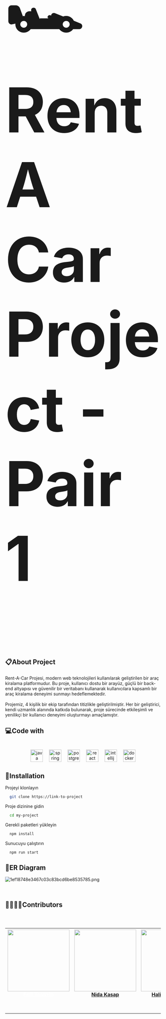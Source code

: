 <h1 align="left"><p style="font-size:200px">🏎️Rent A Car Project - Pair 1</h1></p>

###

<h2 align="left">&#128203;About Project</h2>

###

<p align="left">Rent-A-Car Projesi, modern web teknolojileri kullanılarak geliştirilen bir araç kiralama platformudur. Bu proje, kullanıcı dostu bir arayüz, güçlü bir back-end altyapısı ve güvenilir bir veritabanı kullanarak kullanıcılara kapsamlı bir araç kiralama deneyimi sunmayı hedeflemektedir.<br><br>Projemiz, 4 kişilik bir ekip tarafından titizlikle geliştirilmiştir. Her bir geliştirici, kendi uzmanlık alanında katkıda bulunarak, proje sürecinde etkileşimli ve yenilikçi bir kullanıcı deneyimi oluşturmayı amaçlamıştır.</p>

###

<h2 align="left">&#128187;Code with</h2>

###

<br clear="both">

<div align="center">
  <img src="https://cdn.jsdelivr.net/gh/devicons/devicon/icons/java/java-original.svg" height="40" alt="java logo"  />
  <img width="12" />
  <img src="https://cdn.jsdelivr.net/gh/devicons/devicon/icons/spring/spring-original.svg" height="40" alt="spring logo"  />
  <img width="12" />
  <img src="https://cdn.jsdelivr.net/gh/devicons/devicon/icons/postgresql/postgresql-original.svg" height="40" alt="postgresql logo"  />
  <img width="12" />
  <img src="https://cdn.jsdelivr.net/gh/devicons/devicon/icons/react/react-original.svg" height="40" alt="react logo"  />
  <img width="12" />
  <img src="https://cdn.jsdelivr.net/gh/devicons/devicon/icons/intellij/intellij-original.svg" height="40" alt="intellij logo"  />
  <img width="12" />
  <img src="https://cdn.jsdelivr.net/gh/devicons/devicon/icons/docker/docker-original.svg" height="40" alt="docker logo"  />
</div>

###


## &#128189;Installation

Projeyi klonlayın

```bash
  git clone https://link-to-project
```

Proje dizinine gidin

```bash
  cd my-project
```

Gerekli paketleri yükleyin

```bash
  npm install
```

Sunucuyu çalıştırın

```bash
  npm run start
```


## &#128189;ER Diagram

![1ef18748e3467c03c83bcd6be8535785.png](https://imgtr.ee/images/2023/12/14/1ef18748e3467c03c83bcd6be8535785.png)


<br clear="both">

<h2 align="left">🧑‍💻👩‍💻Contributors</h2>

###

<br clear="both">


###

###
<table align="center">
<thead>
<tr>
<th><div align="center" dir="auto"><a target="_blank" rel="noopener noreferrer" ><img src="https://avatars.githubusercontent.com/u/146648077?v=4" width="200" style="max-width: 100%;"></a><br><b><a  style="color:#ffffff" href="https://www.github.com/Erdi-Topuzlu">Erdi Topuzlu</a></b></div></th>
<th><div align="center" dir="auto"><a target="_blank" rel="noopener noreferrer" ><img src="https://avatars.githubusercontent.com/u/145642334?v=4" width="200" style="max-width: 100%;"></a><br><b><a href="https://www.github.com/nidosh">Nida Kasap</a></b></div></th>
<th><div align="center" dir="auto"><a target="_blank" rel="noopener noreferrer" ><img src="https://avatars.githubusercontent.com/u/125564176?v=4" width="200" style="max-width: 100%;"></a><br><b><a href="https://www.github.com/Halismelih1">Halis Melih Abak</a></b></div></th>
<th><div align="center" dir="auto"><a target="_blank" rel="noopener noreferrer" ><img src="https://avatars.githubusercontent.com/u/42476890?v=4" width="200" style="max-width: 100%;"></a><br><b><a href="https://www.github.com/halilkrkn">Halil İbrahim Karkın</a></b></div></th>
</tr>
</thead>
</table>

<br clear="both">
<hr clear="both">

